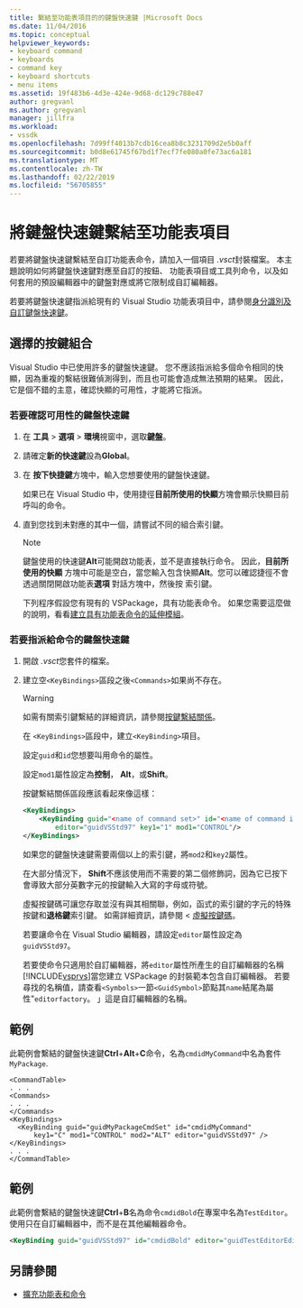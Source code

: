 ```yaml
---
title: 繫結至功能表項目的的鍵盤快速鍵 |Microsoft Docs
ms.date: 11/04/2016
ms.topic: conceptual
helpviewer_keywords:
- keyboard command
- keyboards
- command key
- keyboard shortcuts
- menu items
ms.assetid: 19f483b6-4d3e-424e-9d68-dc129c788e47
author: gregvanl
ms.author: gregvanl
manager: jillfra
ms.workload:
- vssdk
ms.openlocfilehash: 7d99ff4013b7cdb16cea8b8c3231709d2e5b0aff
ms.sourcegitcommit: b0d8e61745f67bd1f7ecf7fe080a0fe73ac6a181
ms.translationtype: MT
ms.contentlocale: zh-TW
ms.lasthandoff: 02/22/2019
ms.locfileid: "56705855"
---
```

# <a name="bind-keyboard-shortcuts-to-menu-items"></a>將鍵盤快速鍵繫結至功能表項目
若要將鍵盤快速鍵繫結至自訂功能表命令，請加入一個項目 *.vsct*封裝檔案。 本主題說明如何將鍵盤快速鍵對應至自訂的按鈕、 功能表項目或工具列命令，以及如何套用的預設編輯器中的鍵盤對應或將它限制成自訂編輯器。

 若要將鍵盤快速鍵指派給現有的 Visual Studio 功能表項目中，請參閱[身分識別及自訂鍵盤快速鍵](../ide/identifying-and-customizing-keyboard-shortcuts-in-visual-studio.md)。

## <a name="choose-a-key-combination"></a>選擇的按鍵組合
 Visual Studio 中已使用許多的鍵盤快速鍵。 您不應該指派給多個命令相同的快顯，因為重複的繫結很難偵測得到，而且也可能會造成無法預期的結果。 因此，它是個不錯的主意，確認快顯的可用性，才能將它指派。

### <a name="to-verify-the-availability-of-a-keyboard-shortcut"></a>若要確認可用性的鍵盤快速鍵

1. 在 **工具** > **選項** > **環境**視窗中，選取**鍵盤**。

2. 請確定**新的快速鍵**設為**Global**。

3. 在 **按下快捷鍵**方塊中，輸入您想要使用的鍵盤快速鍵。

    如果已在 Visual Studio 中，使用捷徑**目前所使用的快顯**方塊會顯示快顯目前呼叫的命令。

4. 直到您找到未對應的其中一個，請嘗試不同的組合索引鍵。

   > [!NOTE]
   >  鍵盤使用的快速鍵**Alt**可能開啟功能表，並不是直接執行命令。 因此，**目前所使用的快顯** 方塊中可能是空白，當您輸入包含快顯**Alt**。您可以確認捷徑不會透過關閉開啟功能表**選項** 對話方塊中，然後按 索引鍵。

   下列程序假設您有現有的 VSPackage，具有功能表命令。 如果您需要這麼做的說明，看看[建立具有功能表命令的延伸模組](../extensibility/creating-an-extension-with-a-menu-command.md)。

### <a name="to-assign-a-keyboard-shortcut-to-a-command"></a>若要指派給命令的鍵盤快速鍵

1. 開啟 *.vsct*您套件的檔案。

2. 建立空`<KeyBindings>`區段之後`<Commands>`如果尚不存在。

   > [!WARNING]
   >  如需有關索引鍵繫結的詳細資訊，請參閱[按鍵繫結關係](../extensibility/keybinding-element.md)。

    在 `<KeyBindings>`區段中，建立`<KeyBinding>`項目。

    設定`guid`和`id`您想要叫用命令的屬性。

    設定`mod1`屬性設定為**控制**， **Alt**，或**Shift**。

    按鍵繫結關係區段應該看起來像這樣：

   ```xml
   <KeyBindings>
       <KeyBinding guid="<name of command set>" id="<name of command id>"
           editor="guidVSStd97" key1="1" mod1="CONTROL"/>
   </KeyBindings>

   ```

   如果您的鍵盤快速鍵需要兩個以上的索引鍵，將`mod2`和`key2`屬性。

   在大部分情況下， **Shift**不應該使用而不需要的第二個修飾詞，因為它已按下會導致大部分英數字元的按鍵輸入大寫的字母或符號。

   虛擬按鍵碼可讓您存取並沒有與其相關聯，例如，函式的索引鍵的字元的特殊按鍵和**退格鍵**索引鍵。 如需詳細資訊，請參閱 <<c0> [ 虛擬按鍵碼](https://docs.microsoft.com/windows/desktop/inputdev/virtual-key-codes)。

   若要讓命令在 Visual Studio 編輯器，請設定`editor`屬性設定為`guidVSStd97`。

   若要使命令只適用於自訂編輯器，將`editor`屬性所產生的自訂編輯器的名稱[!INCLUDE[vsprvs](../code-quality/includes/vsprvs_md.md)]當您建立 VSPackage 的封裝範本包含自訂編輯器。 若要尋找的名稱值，請查看`<Symbols>`一節`<GuidSymbol>`節點其`name`結尾為屬性"`editorfactory`。 」這是自訂編輯器的名稱。

## <a name="example"></a>範例
 此範例會繫結的鍵盤快速鍵**Ctrl**+**Alt**+**C**命令，名為`cmdidMyCommand`中名為套件`MyPackage`.

```
<CommandTable>
. . .
<Commands>
. . .
</Commands>
<KeyBindings>
  <KeyBinding guid="guidMyPackageCmdSet" id="cmdidMyCommand"
      key1="C" mod1="CONTROL" mod2="ALT" editor="guidVSStd97" />
</KeyBindings>
. . .
</CommandTable>
```

## <a name="example"></a>範例
 此範例會繫結的鍵盤快速鍵**Ctrl**+**B**名為命令`cmdidBold`在專案中名為`TestEditor`。 使用只在自訂編輯器中，而不是在其他編輯器命令。

```xml
<KeyBinding guid="guidVSStd97" id="cmdidBold" editor="guidTestEditorEditorFactory" key1="B" mod1="Control" />
```

## <a name="see-also"></a>另請參閱
- [擴充功能表和命令](../extensibility/extending-menus-and-commands.md)